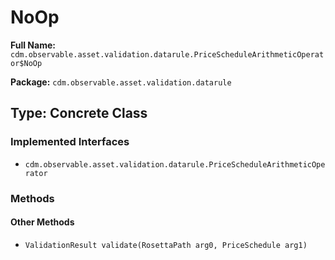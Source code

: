 # NoOp

**Full Name:** `cdm.observable.asset.validation.datarule.PriceScheduleArithmeticOperator$NoOp`

**Package:** `cdm.observable.asset.validation.datarule`

## Type: Concrete Class

### Implemented Interfaces

- `cdm.observable.asset.validation.datarule.PriceScheduleArithmeticOperator`

### Methods

#### Other Methods

- `ValidationResult validate(RosettaPath arg0, PriceSchedule arg1)`

